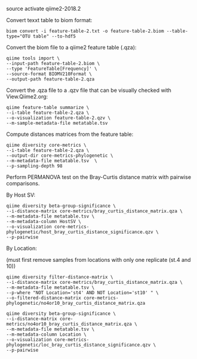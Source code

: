source activate qiime2-2018.2

Convert texxt table to biom format:

`biom convert -i feature-table-2.txt -o feature-table-2.biom --table-type="OTU table" --to-hdf5`

Convert the biom file to a qiime2 feature table (.qza):

    qiime tools import \
    --input-path feature-table-2.biom \
    --type 'FeatureTable[Frequency]' \
    --source-format BIOMV210Format \
    --output-path feature-table-2.qza

Convert the .qza file to a .qzv file that can be visually checked with View.Qiime2.org:

    qiime feature-table summarize \
    --i-table feature-table-2.qza \
    --o-visualization feature-table-2.qzv \
    --m-sample-metadata-file metatable.tsv

Compute distances matrices from the feature table:

    qiime diversity core-metrics \
    --i-table feature-table-2.qza \
    --output-dir core-metrics-phylogenetic \
    --m-metadata-file metatable.tsv  \
    --p-sampling-depth 98

Perform PERMANOVA test on the Bray-Curtis distance matrix with pairwise comparisons.

By Host SV:    

    qiime diversity beta-group-significance \
    --i-distance-matrix core-metrics/bray_curtis_distance_matrix.qza \
    --m-metadata-file metatable.tsv \
    --m-metadata-column HostSV \
    --o-visualization core-metrics-phylogenetic/host_bray_curtis_distance_significance.qzv \
    --p-pairwise


By Location:

(must first remove samples from locations with only one replicate (st.4 and 10))

    qiime diversity filter-distance-matrix \
    --i-distance-matrix core-metrics/bray_curtis_distance_matrix.qza \
    --m-metadata-file metatable.tsv \
    --p-where "NOT Location='st4' AND NOT Location='st10' " \
    --o-filtered-distance-matrix core-metrics-phylogenetic/no4or10_bray_curtis_distance_matrix.qza

    qiime diversity beta-group-significance \
    --i-distance-matrix core-metrics/no4or10_bray_curtis_distance_matrix.qza \
    --m-metadata-file metatable.tsv \
    --m-metadata-column Location \
    --o-visualization core-metrics-phylogenetic/loc_bray_curtis_distance_significance.qzv \
    --p-pairwise
